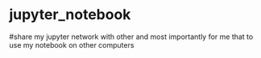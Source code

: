 # jupyter_notebook
#share my jupyter network with other and most importantly for me that to use my notebook on other computers
